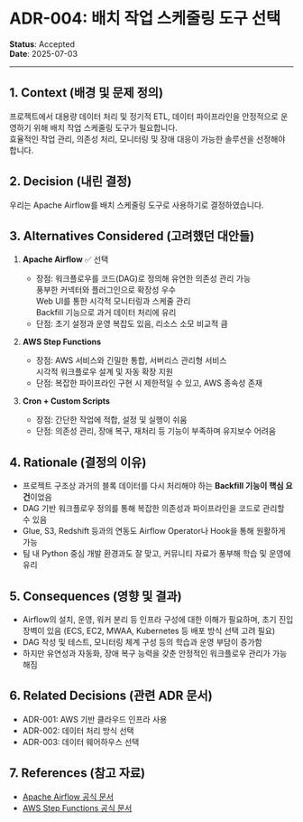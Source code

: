 # ADR-004: 배치 작업 스케줄링 도구 선택

**Status**: Accepted  
**Date**: 2025-07-03

---

## 1. Context (배경 및 문제 정의)
프로젝트에서 대용량 데이터 처리 및 정기적 ETL, 데이터 파이프라인을 안정적으로 운영하기 위해 배치 작업 스케줄링 도구가 필요합니다.  
효율적인 작업 관리, 의존성 처리, 모니터링 및 장애 대응이 가능한 솔루션을 선정해야 합니다.

## 2. Decision (내린 결정)
우리는 Apache Airflow를 배치 스케줄링 도구로 사용하기로 결정하였습니다.

## 3. Alternatives Considered (고려했던 대안들)
1. **Apache Airflow** ✅ 선택
   - 장점: 워크플로우를 코드(DAG)로 정의해 유연한 의존성 관리 가능  
     풍부한 커넥터와 플러그인으로 확장성 우수  
     Web UI를 통한 시각적 모니터링과 스케줄 관리  
     Backfill 기능으로 과거 데이터 처리에 유리
   - 단점: 초기 설정과 운영 복잡도 있음, 리소스 소모 비교적 큼

2. **AWS Step Functions**
   - 장점: AWS 서비스와 긴밀한 통합, 서버리스 관리형 서비스  
     시각적 워크플로우 설계 및 자동 확장 지원
   - 단점: 복잡한 파이프라인 구현 시 제한적일 수 있고, AWS 종속성 존재

3. **Cron + Custom Scripts**
   - 장점: 간단한 작업에 적합, 설정 및 실행이 쉬움
   - 단점: 의존성 관리, 장애 복구, 재처리 등 기능이 부족하며 유지보수 어려움

## 4. Rationale (결정의 이유)
- 프로젝트 구조상 과거의 블록 데이터를 다시 처리해야 하는 **Backfill 기능이 핵심 요건**이었음
- DAG 기반 워크플로우 정의를 통해 복잡한 의존성과 파이프라인을 코드로 관리할 수 있음
- Glue, S3, Redshift 등과의 연동도 Airflow Operator나 Hook을 통해 원활하게 가능
- 팀 내 Python 중심 개발 환경과도 잘 맞고, 커뮤니티 자료가 풍부해 학습 및 운영에 유리

## 5. Consequences (영향 및 결과)
- Airflow의 설치, 운영, 워커 분리 등 인프라 구성에 대한 이해가 필요하며, 초기 진입 장벽이 있음
  (ECS, EC2, MWAA, Kubernetes 등 배포 방식 선택 고려 필요)
- DAG 작성 및 테스트, 모니터링 체계 구성 등의 학습과 운영 부담이 증가함
- 하지만 유연성과 자동화, 장애 복구 능력을 갖춘 안정적인 워크플로우 관리가 가능해짐

## 6. Related Decisions (관련 ADR 문서)
- ADR-001: AWS 기반 클라우드 인프라 사용
- ADR-002: 데이터 처리 방식 선택
- ADR-003: 데이터 웨어하우스 선택

## 7. References (참고 자료)
- [Apache Airflow 공식 문서](https://airflow.apache.org/docs/)
- [AWS Step Functions 공식 문서](https://docs.aws.amazon.com/step-functions/)